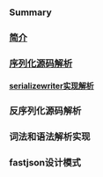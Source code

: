 ### Summary

### [简介](README.md)

### [序列化源码解析](序列化源码解析/README.md)

#### [serializewriter实现解析](序列化源码解析/serializewriter实现解析.md)

### 反序列化源码解析

### 词法和语法解析实现

### fastjson设计模式



